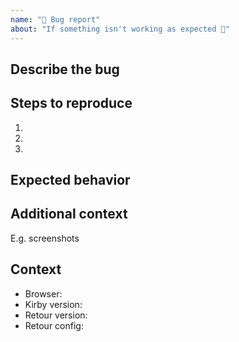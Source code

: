 ```yaml
---
name: "🐛 Bug report"
about: "If something isn't working as expected 🤬"
---
```


## Describe the bug

## Steps to reproduce

1.
1.
1.

## Expected behavior

## Additional context

E.g. screenshots

## Context

- Browser:
- Kirby version:
- Retour version:
- Retour config:
